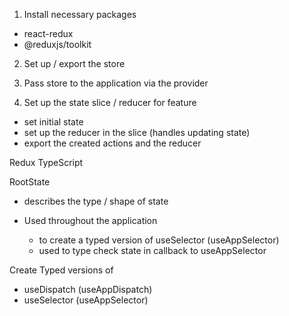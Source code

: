 1. Install necessary packages
- react-redux
- @reduxjs/toolkit

2. Set up / export the store

3. Pass store to the application via the provider

4. Set up the state slice / reducer for feature
  - set initial state
  - set up the reducer in the slice (handles updating state)
  - export the created actions and the reducer

Redux TypeScript

RootState
- describes the type / shape of state

- Used throughout the application
  - to create a typed version of useSelector (useAppSelector)
  - used to type check state in callback to useAppSelector

Create Typed versions of
- useDispatch (useAppDispatch)
- useSelector (useAppSelector)
